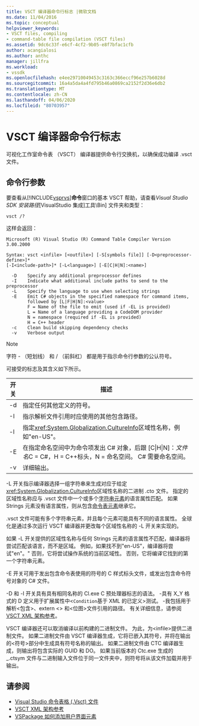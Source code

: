 ```yaml
---
title: VSCT 编译器命令行标志 |微软文档
ms.date: 11/04/2016
ms.topic: conceptual
helpviewer_keywords:
- VSCT files, compiling
- command-table file compilation (VSCT files)
ms.assetid: 9dc6c33f-e6cf-4cf2-9b05-e8f7bfac1cfb
author: acangialosi
ms.author: anthc
manager: jillfra
ms.workload:
- vssdk
ms.openlocfilehash: e4ee29710049453c3163c366eccf96e257b6028d
ms.sourcegitcommit: 16a4a5da4a4fd795b46a0869ca2152f2d36e6db2
ms.translationtype: MT
ms.contentlocale: zh-CN
ms.lasthandoff: 04/06/2020
ms.locfileid: "80703957"
---
```

# <a name="vsct-compiler-command-line-flags"></a>VSCT 编译器命令行标志
可视化工作室命令表 （VSCT） 编译器提供命令行交换机，以确保成功编译 .vsct 文件。

## <a name="command-line-parameters"></a>命令行参数
 要查看从[!INCLUDE[vsprvs](../../code-quality/includes/vsprvs_md.md)]**命令**窗口的基本 VSCT 帮助，请查看*Visual Studio SDK 安装路径*[VisualStudio 集成]工具\Bin] 文件夹和类型：

```
vsct /?
```

 这样会返回：

```
Microsoft (R) Visual Studio (R) Command Table Compiler Version 3.00.2000

Syntax: vsct <infile> [<outfile>] [-S[symbols file]] [-D<preprocessor-define>]*
[-I<include-path>]* [-L<language>] [-E[C|H|N]:<name>]

  -D    Specify any additional preprocessor defines
  -I    Indicate what additional include paths to send to the preprocessor
  -L    Specify the language to use when selecting strings
  -E    Emit C# objects in the specified namespace for command items,
        followed by [L|F|H|N]:<value>
        F = Name of the file to emit (used if -EL is provided)
        L = Name of a language providing a CodeDOM provider
        N = namespace (required if -EL is provided)
        H = C++ header
  -c    Clean build skipping dependency checks
  -v    Verbose output
```

> [!NOTE]
> 字符 - （短划线） 和 / （前斜杠） 都是用于指示命令行参数的公认符号。

 可接受的标志及其含义如下所示。

|开关|描述|
|------------|-----------------|
|-d|指定任何其他定义的符号。|
|-I|指示解析文件引用时应使用的其他包含路径。|
|-l|指定<xref:System.Globalization.CultureInfo>区域性名称，例如"en-US"。|
|-E|在指定命名空间中为命令项发出 C# 对象，后跟 [C&#124;H&#124;N]：*文件名*C = C#，H = C++标头，N = 命名空间。 C# 需要命名空间。|
|-v|详细输出。|

 -L 开关指示编译器选择一组字符串来生成对应于给定<xref:System.Globalization.CultureInfo>区域性名称的二进制 .cto 文件。 指定的区域性名称应与 .vsct 文件中一个或多个[字符串元素](../../extensibility/strings-element.md)的语言属性匹配。 如果 Strings 元素没有语言属性，则从包含[命令表元素](../../extensibility/commandtable-element.md)继承它。

 .vsct 文件可能有多个字符串元素，并且每个元素可能具有不同的语言属性。 全球化是通过多次运行 VSCT 编译器并更改每个区域性名称的 -L 开关来实现的。

 如果 -L 开关提供的区域性名称与任何 Strings 元素的语言属性不匹配，编译器将尝试匹配该语言，而不是区域。 例如，如果找不到"en-US"，编译器将尝试"en"。" 否则，它将尝试操作系统的当前区域性。 否则，它将编译它找到的第一个字符串元素。

 -E 开关可用于发出包含命令表使用的符号的 C 样式标头文件，或发出包含命令符号对象的 C# 文件。

 -D 和 -I 开关具有具有相同名称的 Cl.exe C 预处理器标志的语法。 -具有 X_Y 格式的 D 定义用于扩展属性中\<`Condition`基于 XML 的已定义>测试。 -我包括用于解析\<包含>、extern \<> 和\<位图>文件引用的路径。 有关详细信息，请参阅[VSCT XML 架构参考](../../extensibility/vsct-xml-schema-reference.md)。

 VSCT 编译器还可以取消编译以前构建的二进制文件。 为此，为\<infile>提供二进制文件。   如果二进制文件由 VSCT 编译器生成，它将已嵌入其符号，并将在输出的\<符号>部分中生成具有符号名称的输出。 如果二进制文件由 CTC 编译器生成，则输出将包含实际的 GUID 和 DO。 如果当前版本的 Ctc.exe 生成的 _.ctsym 文件与二进制输入文件位于同一文件夹中，则符号将从该文件加载并用于输出。

## <a name="see-also"></a>请参阅
- [Visual Studio 命令表格 (.Vsct) 文件](../../extensibility/internals/visual-studio-command-table-dot-vsct-files.md)
- [VSCT XML 架构参考](../../extensibility/vsct-xml-schema-reference.md)
- [VSPackage 如何添加用户界面元素](../../extensibility/internals/how-vspackages-add-user-interface-elements.md)
